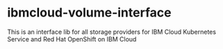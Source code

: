 # ibmcloud-volume-interface
This is an interface lib for all storage providers for IBM Cloud Kubernetes Service and Red Hat OpenShift on IBM Cloud
